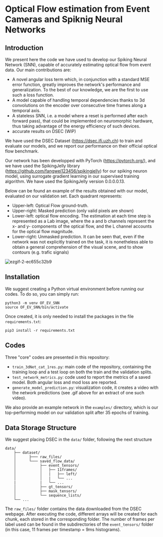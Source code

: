 # Optical Flow estimation from Event Cameras and Spiknig Neural Networks

## Introduction

We present here the code we have used to develop our Spiking Neural Network (SNN), capable of accurately estimating optical flow from event data. Our main contributions are:

- A novel angular loss term which, in conjunction with a standard MSE error function, greatly improves the network's performance and generalization. To the best of our knowledge, we are the first to use such a loss function.
- A model capable of handling temporal dependencies thanks to 3d convolutions on the encoder over consecutive time frames along a temporal axis.
- A stateless SNN, i.e. a model where a reset is performed after each forward pass), that could be implemented on neuromorphic hardware, thus taking advantage of the energy efficiency of such devices.
- accurate results on DSEC (WIP)

We have used the DSEC Dataset (https://dsec.ifi.uzh.ch) to train and evaluate our models, and we report our performance on their official optical flow benchmark.

Our network has been developped with PyTorch (https://pytorch.org/), and we have used the SpikingJelly library (https://github.com/fangwei123456/spikingjelly) for our spiking neuron model, using surrogate gradient learning in our supervised training algorithm. We have used the SpikingJelly version 0.0.0.0.13.

Below can be found an example of the results obtained with our model, evaluated on our validation set. Each quadrant represents:
- Upper-left: Optical Flow ground-truth.
- Upper-right: Masked prediction (only valid pixels are shown)
- Lower-left: optical flow encoding. The estimation at each time step is represented as a Lab image, where the a and b channels represent the x- and y- components of the optical flow, and the L channel accounts for the optical flow magnitude.
- Lower-right: Unmasked prediction. It can be seen that, even if the network was not explicitly trained on the task, it is nonetheless able to obtain a general comprehension of the visual scene, and to show contours (e.g. trafic signals)

![ezgif-2-ec655c32b9](https://user-images.githubusercontent.com/71754039/217257601-344dc0f9-f58c-4981-b9b1-21b46b35751e.gif)

## Installation

We suggest creating a Python virtual environment before running our codes. To do so, you can simply run:
```
python3 -m venv OF_EV_SNN
source OF_EV_SNN/bin/activate
```

Once created, it is only needed to install the packages in the file ```requirements.txt```:
```
pip3 install -r requirements.txt
```

## Codes

Three "core" codes are presented in this repository:
- ```train_3dNet_cat_1res.py```: main code of the repository, containing the training loop and a test loop on both the train and the validation splits.
- ```test_network_metrics.py```: code used to report the metrics of a saved model. Both angular loss and mod loss are reported.
- ```generate_model_prediction.py```: visualization code, it creates a video with the network predictions (see .gif above for an extract of one such video).

We also provide an example network in the ```examples/``` directory, which is our top-performing model on our validation split after 35 epochs of training.

## Data Storage Structure

We suggest placing DSEC in the ```data/``` folder, following the next structure

```
data/
    ├── dataset/
    │      ├─── raw_files/
    │      └─── saved_flow_data/
    │           ├── event_tensors/
    │           │   ├── 11frames/
    │           │   |   ├── left/
    │           │   |   └── ...
    |           |   └── ...
    │           ├── gt_tensors/
    │           ├── mask_tensors/
    │           └── sequence_lists/
    └── ...  
```

The ```raw_files/``` folder contains the data downloaded from the DSEC webpage. After executing the code, different arrays will be created for each chunk, each stored in the corresponding folder. The number of frames per label used can be found in the subdirectories of the ```event_tensors/``` folder (in this case, 11 frames per timestamp = 9ms histograms).
